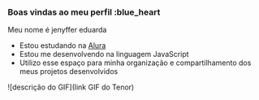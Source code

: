 ### Boas vindas ao meu perfil :blue_heart

Meu nome é jenyffer eduarda

- Estou estudando na [Alura](https://www.alura.com.br)
- Estou me desenvolvendo na linguagem JavaScript
- Utilizo esse espaço para minha organização e compartilhamento dos meus projetos desenvolvidos


![descrição do GIF](link GIF do Tenor)
